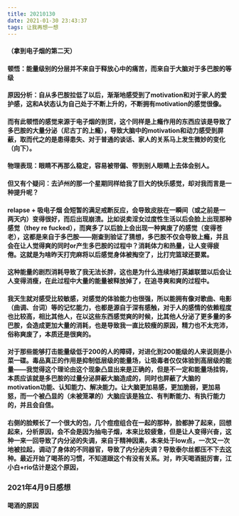 ```yaml
---
title: 20210130
date: 2021-01-30 23:43:37
tags: 让我再想一想
---
```

#### （拿到电子烟的第二天）
#### 顿悟：能量级别的分层并不来自于释放心中的痛苦，而来自于大脑对于多巴胺的等级
#### 原因分析：自从多巴胺拉低了以后，渐渐地感受到了motivation和对于家人的爱护感，这和A状态认为自己处于不断上升的，不断拥有motivation的感觉很像。
#### 而有此顿悟的感觉来源于电子烟的到货，这个同样是上瘾作用的东西应该是导致了多巴胺的大量分泌（尼古丁的上瘾），导致大脑中的motivation和动力感受到屏蔽，取而代之的是患得患失、对于普通的谈话、家人的关系马上发生微妙的变化（向下）。
#### 物理表现：眼睛不再那么稳定，容易被带偏、带到别人眼睛上去体会别人。
#### 但又有个疑问：去泸州的那一个星期同样给我了巨大的快乐感觉，却对我而言是一种提升呢？
#### relapse + 吸电子烟 会短暂的满足戒断反应，会导致皮肤在一瞬间（或之前是一两天内）变得很好，而后出现崩溃。比如说卖淫女过度性生活以后会脸上出现那种感觉（they re fucked），而爽多了以后脸上会出现一种爽废了的感觉（变得苍老），这都是来自于多巴胺——刚查到验证了猜想，多巴胺不仅会导致上瘾，并且会在让人觉得爽的同时or产生多巴胺的过程中？消耗体力和热量，让人变得疲倦。这就是为啥昨天打完麻将以后感觉身体被掏空了，比打完篮球还要累。
#### 这种能量的剧烈消耗导致了我无法长胖，这也是为什么连续地打英雄联盟以后会让人变得消瘦，在此过程中大量的能量被释放掉了，在追寻爽和爽的过程中。
#### 我天生就对感受比较敏感，对感觉的体验能力也很强，所以能拥有像对歌曲、电影（曲调、台词）等的记忆能力，也都是源自于深有感触，对于人的感情的依赖程度也比较高，相比其他人，在以这些东西感觉爽的时候，比其他人分泌了更多量的多巴胺，会造成更加大量的消耗，也是导致我一直比较瘦的原因，精力也不太充沛，俗称爽废了，本质还是很爽的。
#### 对于那些能够打击能量级低于200的人的障碍，对进化到200能级的人来说则是小菜一碟。毒品真正的作用是抑制低层级的能量场，让吸毒者仅仅体验到高层级的能量——我觉得这个理论由这个现象凸显出来是正确的，但是不一定和能量场挂钩，本质应该就是多巴胺的过量分泌屏蔽大脑造成的，同时也屏蔽了大脑的motivation功能、认知能力、解决能力。让大脑更加易感，更加脆弱，更加易怒，而一个被凸显的（未被笼罩的）大脑应该是独立、有判断能力、有执行能力的，并且会自信。
#### 右侧的脸颊长了一个很大的包，几个痘痘组合在一起的那种，脸都肿了起来，回想起来，分析原因，会不会是因为抽电子烟，本来比较疲惫，但是让人变得兴奋，这种一来一回导致了内分泌的失调，来自于精神因素，本来处于low点，一次又一次地被拉起，调动了身体的不同器官，导致了内分泌失调？导致泰尔丝都压不下去这种。最近开始了喝茶的习惯，不知道跟这个有没有关系。对，昨天喝酒挺厉害，江小白+rio估计是这个原因，
### 2021年4月9日感想
#### 喝酒的原因